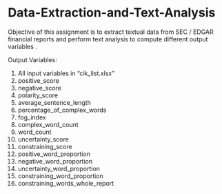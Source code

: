 # Data-Extraction-and-Text-Analysis
Objective of this assignment is to extract textual data from SEC / EDGAR financial reports and perform text analysis to compute different output variables .


Output Variables: 
1.	All input variables in “cik_list.xlsx”
2.	positive_score
3.	negative_score
4.	polarity_score
5.	average_sentence_length
6.	percentage_of_complex_words
7.	fog_index
8.	complex_word_count
9.	word_count
10.	uncertainty_score
11.	constraining_score
12.	positive_word_proportion
13.	negative_word_proportion
14.	uncertainty_word_proportion
15.	constraining_word_proportion
16.	constraining_words_whole_report
